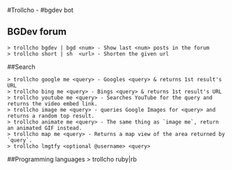 #Trollcho - #bgdev bot

## BGDev forum

    > trollcho bgdev | bgd <num> - Show last <num> posts in the forum
    > trollcho short | sh  <url> - Shorten the given url

##Search

    > trollcho google me <query> - Googles <query> & returns 1st result's URL
    > trollcho bing me <query> - Bings <query> & returns 1st result's URL
    > trollcho youtube me <query> - Searches YouTube for the query and returns the video embed link.
    > trollcho image me <query> - queries Google Images for <query> and returns a random top result.
    > trollcho animate me <query> - The same thing as `image me`, return an animated GIF instead.
    > trollcho map me <query> - Returns a map view of the area returned by `query`.
    > trollcho lmgtfy <optional @username> <query>

##Programming languages
    > trollcho ruby|rb <script> - Evaluate one line of Ruby script
    > trollcho clojure|clj <script> - Evaluate one line of Clojure script
    > trollcho phpdoc for <function> - Shows PHP function information.

##Geek stuff
    > trollcho ascii me <text> - Show text in ascii art
    > trollcho commandlinefu me - returns random command
    > trollcho commandlinefu me <command> - random entry for the comand passed
    > trollcho what would linus say?
    > trollcho stallman - Returns a Richard Stallman fact.
    > trollcho xkcd <num> - XKCD comic <num>
    > trollcho xkcd [latest]- The latest XKCD comic
    > trollcho xkcd random - XKCD comic <num>
    > trollcho yoda quote - Returns a random yoda quote
    > trollcho show me dilbert - gets the daily dilbert

##Games
    > trollcho daily deal - <It will show you Steam's daily deal>

##Math
    > trollcho math me <expression> - Calculate the given expression.
    > trollcho convert me <expression> to <units> - Convert expression to given units.

##Misc
    > pug bomb N - get N pugs
    > pug me - Receive a pug
    > trollcho wat - Random WAT
    > trollcho chuck norris -- random Chuck Norris awesomeness
    > trollcho chuck norris me <user> -- let's see how <user> would do as Chuck Norris
    > trollcho 9gag me - Returns a random meme image
    > trollcho urban define me <term>  - Searches Urban Dictionary and returns definition
    > trollcho urban example me <term> - Searches Urban Dictionary and returns example
    > trollcho urban me <term>         - Searches Urban Dictionary and returns definition
    > trollcho mustache me <query> - Searches Google Images for the specified query and mustaches it.
    > trollcho mustache me <url> - Adds a mustache to the specified URL.
    > trollcho ship it - Display a motivation squirrel

##System
    > trollcho show storage - Display the contents that are persisted in the brain
    > trollcho show users - Display all users that trollcho knows about
    > trollcho the rules - Make sure trollcho still knows the rules.
    > trollcho time - Reply with current time
    > trollcho uptime - Outputs bot uptime
    > trollcho help - Displays all of the help commands that trollcho knows about.
    > trollcho who is <user> - see what roles a user has
    > trollcho <user> is a badass guitarist - assign a role to a user
    > trollcho <user> is not a badass guitarist - remove a role from a user

##Meta

* Maintained by [BGDev organization members](https://github.com/bgdev?tab=members)
